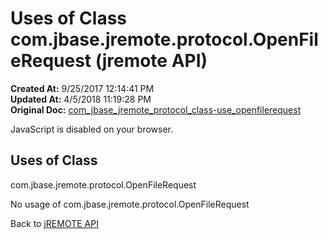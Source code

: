 # Uses of Class com.jbase.jremote.protocol.OpenFileRequest (jremote API)

**Created At:** 9/25/2017 12:14:41 PM  
**Updated At:** 4/5/2018 11:19:28 PM  
**Original Doc:** [com_jbase_jremote_protocol_class-use_openfilerequest](https://docs.jbase.com/39271-class-use/com_jbase_jremote_protocol_class-use_openfilerequest)  

<!--<br>    try {<br>        if (location.href.indexOf('is-external=true') == -1) {<br>            parent.document.title="Uses of Class com.jbase.jremote.protocol.OpenFileRequest (jremote   API)";<br>        }<br>    }<br>    catch(err) {<br>    }<br>//-->
JavaScript is disabled on your browser.



<!--<br>  allClassesLink = document.getElementById("allclasses\_navbar\_top");<br>  if(window==top) {<br>    allClassesLink.style.display = "block";<br>  }<br>  else {<br>    allClassesLink.style.display = "none";<br>  }<br>  //-->

## Uses of Class
com.jbase.jremote.protocol.OpenFileRequest

No usage of com.jbase.jremote.protocol.OpenFileRequest

Back to [jREMOTE API](com_jbase_jremote_package-summary)
